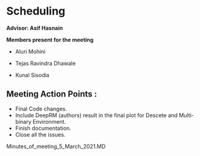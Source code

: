 # Scheduling

**Advisor: Asif Hasnain**

**Members present for the meeting**

* Aluri Mohini 

* Tejas Ravindra Dhawale

* Kunal Sisodia


## Meeting Action Points :
 
  * Final Code changes.
  * Include DeepRM (authors) result in the final plot for Descete and 
  Multi-binary Environment.
  * Finish documentation.
  * Close all the issues.


Minutes_of_meeting_5_March_2021.MD

